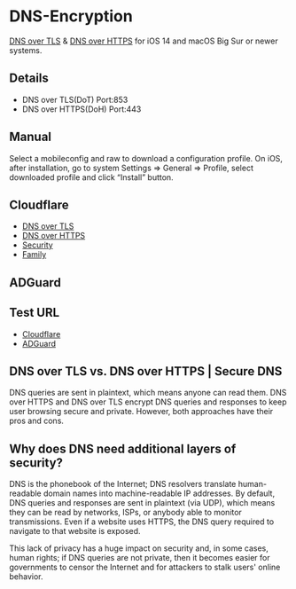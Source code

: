 # DNS-Encryption
[DNS over TLS](https://en.wikipedia.org/wiki/DNS_over_TLS) &amp; [DNS over HTTPS](https://en.wikipedia.org/wiki/DNS_over_HTTPS) for iOS 14 and macOS Big Sur or newer systems.

## Details
- DNS over TLS(DoT) Port:853 
- DNS over HTTPS(DoH) Port:443

## Manual
Select a mobileconfig and raw to download a configuration profile.
On iOS, after installation, go to system Settings => General => Profile, select downloaded profile and click “Install” button.

## Cloudflare
- [DNS over TLS](https://github.com/MARCO-EMC/DNS-Encryption/raw/main/cloudflare-dot.mobileconfig)
- [DNS over HTTPS](https://github.com/MARCO-EMC/DNS-Encryption/raw/main/cloudflare-doh.mobileconfig)
- [Security](https://github.com/MARCO-EMC/DNS-Encryption/raw/main/cloudflare-security-doh.mobileconfig)
- [Family](https://github.com/MARCO-EMC/DNS-Encryption/raw/main/cloudflare-family-doh.mobileconfig)

## ADGuard


## Test URL
- [Cloudflare](https://1.1.1.1/help)
- [ADGuard](https://adguard.com/en/test.html)

## DNS over TLS vs. DNS over HTTPS | Secure DNS
DNS queries are sent in plaintext, which means anyone can read them. DNS over HTTPS and DNS over TLS encrypt DNS queries and responses to keep user browsing secure and private. However, both approaches have their pros and cons.

## Why does DNS need additional layers of security?
DNS is the phonebook of the Internet; DNS resolvers translate human-readable domain names into machine-readable IP addresses. By default, DNS queries and responses are sent in plaintext (via UDP), which means they can be read by networks, ISPs, or anybody able to monitor transmissions. Even if a website uses HTTPS, the DNS query required to navigate to that website is exposed.

This lack of privacy has a huge impact on security and, in some cases, human rights; if DNS queries are not private, then it becomes easier for governments to censor the Internet and for attackers to stalk users' online behavior.
